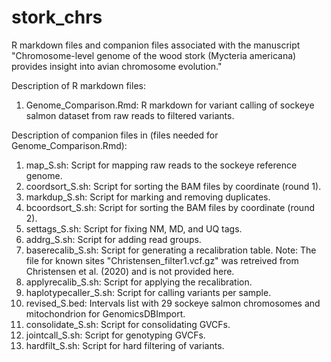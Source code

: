 # stork_chrs

R markdown files and companion files associated with the manuscript "Chromosome-level genome of the wood stork (Mycteria americana) provides insight into avian chromosome evolution."

Description of R markdown files:

1. Genome_Comparison.Rmd: R markdown for variant calling of sockeye salmon dataset from raw reads to filtered variants.

Description of companion files in  (files needed for Genome_Comparison.Rmd):

1. map_S.sh: Script for mapping raw reads to the sockeye reference genome.
2. coordsort_S.sh: Script for sorting the BAM files by coordinate (round 1). 
3. markdup_S.sh: Script for marking and removing duplicates.
4. bcoordsort_S.sh: Script for sorting the BAM files by coordinate (round 2). 
5. settags_S.sh: Script for fixing NM, MD, and UQ tags. 
6. addrg_S.sh: Script for adding read groups.
7. baserecalib_S.sh: Script for generating a recalibration table. Note: The file for known sites "Christensen_filter1.vcf.gz" was retreived from Christensen et al. (2020) and is not provided here. 
8. applyrecalib_S.sh: Script for applying the recalibration.
9. haplotypecaller_S.sh: Script for calling variants per sample. 
10. revised_S.bed: Intervals list with 29 sockeye salmon chromosomes and mitochondrion for GenomicsDBImport. 
11. consolidate_S.sh: Script for consolidating GVCFs.
12. jointcall_S.sh: Script for genotyping GVCFs.
13. hardfilt_S.sh: Script for hard filtering of variants. 
